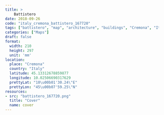 ```yaml
---
title: > 
    Battistero
date: 2018-09-26
code: "italy_cremona_battistero_167720"
tags: ["battistero", "map", "architecture", "buildings", "Cremona", "Italy"]
categories: ["Maps"]
draft: false
format:
  width: 210
  height: 297
  unit: 'mm'
location:
  place: "Cremona"
  country: "Italy"
  latitude: 45.13312678859877
  longitude: 10.02506690317629
  prettyLat: "10\u00b01'30.24\"E"
  prettyLon: "45\u00b07'59.25\"N"
resources:
- src: "battistero_167720.png"
  title: "Cover"
  name: cover
---
```


